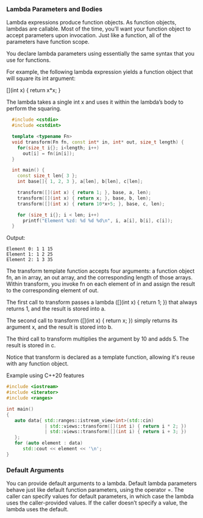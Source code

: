 ### Lambda Parameters and Bodies

Lambda expressions produce function objects. As function objects, lambdas are callable. Most of the time, you’ll want your function object to accept parameters upon invocation. Just like a function, all of the parameters have function scope.

You declare lambda parameters using essentially the same syntax that you use for functions.

For example, the following lambda expression yields a function object
that will square its int argument:

  [](int x) { return x*x; }

The lambda takes a single int x and uses it within the lambda’s body to
perform the squaring.
```cpp
  #include <cstdio>
  #include <cstdint>

  template <typename Fn>
  void transform(Fn fn, const int* in, int* out, size_t length) {
    for(size_t i{}; i<length; i++)
      out[i] = fn(in[i]);
  }

  int main() {
    const size_t len{ 3 };
    int base[]{ 1, 2, 3 }, a[len], b[len], c[len];

    transform([](int x) { return 1; }, base, a, len);
    transform([](int x) { return x; }, base, b, len);
    transform([](int x) { return 10*x+5; }, base, c, len);

    for (size_t i{}; i < len; i++)
      printf("Element %zd: %d %d %d\n", i, a[i], b[i], c[i]);
  }
```
Output:
```
Element 0: 1 1 15
Element 1: 1 2 25
Element 2: 1 3 35
```
The transform template function accepts four arguments: a function object fn, an in array, an out array, and the corresponding length of those arrays. Within transform, you invoke fn on each element of in and assign the result to the corresponding element of out.


The first call to transform passes a lambda ([](int x) { return 1; }) that always returns 1, and the result is stored into a.

The second call to transform ([](int x) { return x; }) simply returns its argument x, and the result is stored into b.

The third call to transform multiplies the argument by 10 and adds 5. The result is stored in c.


Notice that transform is declared as a template function, allowing it's reuse with any function object.


Example using C++20 features
 
```cpp
#include <iostream>
#include <iterator>
#include <ranges>

int main()
{
   auto data{ std::ranges::istream_view<int>(std::cin)
              | std::views::transform([](int i) { return i * 2; })
              | std::views::transform([](int i) { return i + 3; })
   };
   for (auto element : data)
      std::cout << element << '\n';
}
```

### Default Arguments
You can provide default arguments to a lambda. Default lambda parameters
behave just like default function parameters, using the operator =. The caller can specify values for default parameters, in which case the lambda uses the caller-provided values. If the caller doesn’t specify a value, the lambda uses the default.
